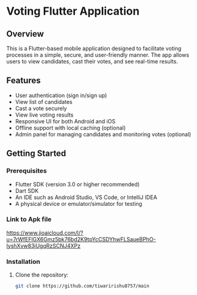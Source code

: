 # Voting Flutter Application

## Overview
This is a Flutter-based mobile application designed to facilitate voting processes in a simple, secure, and user-friendly manner. The app allows users to view candidates, cast their votes, and see real-time results.

## Features
- User authentication (sign in/sign up)
- View list of candidates
- Cast a vote securely
- View live voting results
- Responsive UI for both Android and iOS
- Offline support with local caching (optional)
- Admin panel for managing candidates and monitoring votes (optional)


## Getting Started

### Prerequisites
- Flutter SDK (version 3.0 or higher recommended)
- Dart SDK
- An IDE such as Android Studio, VS Code, or IntelliJ IDEA
- A physical device or emulator/simulator for testing
### Link to Apk file
https://www.jioaicloud.com/l/?u=7rWfEFlGX6Gmz5bk76bd2K9tpYcCSDYhwFLSaueBPhO-IyshXvw83jUgqRzSCNJ4XPz
### Installation

1. Clone the repository:
   ```bash
   git clone https://github.com/tiwaririshu8757/main